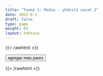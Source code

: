 ```yaml
---
title: "Teema 1: Media - yhdistä sanat 2"
date: 2022-6-1
draft: false
type: page
weight: 65
layout: tehtava
---
```

{{< rawhtml >}}
<link rel="stylesheet" type="text/css" href="/css/yhdistely.css"/>
<div id="nappulat">
<button id="lisaa">
agregar más pares
</button>
</div>
<div id="kaikki"></div>
<div id="tehtava" class="grid grid-cols-2">
 <div><ul id="terms"> </ul></div>
 <div><ul id="defs"> </ul></div>

</div>


<script> 
 
 //Execute a JavaScript immediately after a page has been loaded
window.onload = function() {

  //Data for terms and definitions. This can be stored in a separate .js file, in a JSON file or here in the main file
  var data = {
    terms: [{
         index: 0, text: 'ally'
    }, { index: 1, text: 'ambush'
    }, { index: 2, text: 'ammunition'
    }, { index: 3, text: 'armed conflict'
    }, { index: 4, text: 'armoury'
    }, { index: 5, text: 'artillery'
    }, { index: 6, text: 'barracks'
    }, { index: 7, text: 'be at war'
    }, { index: 8, text: 'beat/defeat the enemy'
    }, { index: 9, text: 'border'
    }, { index: 10, text: 'casualties'
    }, { index: 11, text: 'civil war'
    }, { index: 12, text: 'combat'
    }, { index: 13, text: 'conquer'
    }, { index: 14, text: 'conscript'
    }, { index: 15, text: 'curfew'
    }, { index: 16, text: 'declare war (on a country)'
    }, { index: 17, text: 'defeat'
    }, { index: 18, text: 'defend'
    }, { index: 19, text: 'disarmament'
    }, { index: 20, text: 'do one’s military service'
    }, { index: 21, text: 'do one’s non-military service'
    }, { index: 22, text: 'ethnic cleansing'
    }, { index: 23, text: 'friendly fire'
    }, { index: 24, text: 'garrison'
    }, { index: 25, text: 'genocide'
    }, { index: 26, text: 'guerilla war'
    }, { index: 27, text: 'infantry'
    }, { index: 28, text: 'invade'
    }, { index: 29, text: 'fleet'
    }, { index: 30, text: 'military base'
    }, { index: 31, text: 'missile'
    }, { index: 32, text: 'mobilisation'
    }, { index: 33, text: 'occupation'
    }, { index: 34, text: 'paratroopers'
    }, { index: 35, text: 'prisoner of war (POW)'
    }, { index: 36, text: 'rebellion'
    }, { index: 37, text: 'regiment'
    }, { index: 38, text: 'retreat, withdraw'
    }, { index: 39, text: 'sanction'
    }, { index: 40, text: 'surrender'
    }, { index: 41, text: 'trench'
    }, { index: 42, text: 'troops'
    }, { index: 43, text: 'urban warfare'
    }, { index: 44, text: 'resistance movement'
    }, { index: 45, text: 'siege'
    }, { index: 46, text: 'suffer heavy losses'
    }, { index: 47, text: 'wage war on'
    }, { index: 48, text: 'warfare'
    }, { index: 49, text: 'warmonger'
    }, { index: 50, text: 'weaponry'
    }, { index: 51, text: 'ceasefire'
    }, { index: 52, text: 'mediate'
    }, { index: 53, text: 'negotiate'
    }, { index: 54, text: 'peace-keeping forces'
    }, { index: 55, text: 'peace negotiations'
    }, { index: 56, text: 'peace treaty'
    }, { index: 57, text: 'truce'
    }, { index: 58, text: 'the Air Force'
    }, { index: 59, text: 'the Army'
    }, { index: 60, text: 'the Coast Guard'
    }, { index: 61, text: 'the Navy'
    }, { index: 62, text: 'the Marine Corps'

},

    ],
    definitions: [{
         index: 0, text: 'aliado'
    }, { index: 1, text: 'emboscada / acechar'
    }, { index: 2, text: 'municiones, suministros de munición'
    }, { index: 3, text: 'conflicto armado'
    }, { index: 4, text: 'armería'
    }, { index: 5, text: 'artillería'
    }, { index: 6, text: 'barracas'
    }, { index: 7, text: 'estar en guerra'
    }, { index: 8, text: 'vencer al enemigo'
    }, { index: 9, text: 'frontera'
    }, { index: 10, text: 'bajas'
    }, { index: 11, text: 'guerra civil'
    }, { index: 12, text: 'combate'
    }, { index: 13, text: 'conquistar'
    }, { index: 14, text: 'recluta, conscripto'
    }, { index: 15, text: 'toque de queda'
    }, { index: 16, text: 'declarar la guerra'
    }, { index: 17, text: 'derrota'
    }, { index: 18, text: 'defender'
    }, { index: 19, text: 'desarme'
    }, { index: 20, text: 'hacer el servicio militar'
    }, { index: 21, text: 'hacer el servicio civil'
    }, { index: 22, text: 'limpieza étnica'
    }, { index: 23, text: 'fuego amigo'
    }, { index: 24, text: 'guarnición'
    }, { index: 25, text: 'genocidio'
    }, { index: 26, text: 'guerra de guerrillas'
    }, { index: 27, text: 'infantería'
    }, { index: 28, text: 'invadir'
    }, { index: 29, text: 'flota'
    }, { index: 30, text: 'base militar'
    }, { index: 31, text: 'misil'
    }, { index: 32, text: 'movilización'
    }, { index: 33, text: 'ocupación'
    }, { index: 34, text: 'paracaidistas'
    }, { index: 35, text: 'prisionero de guerra'
    }, { index: 36, text: 'rebelión'
    }, { index: 37, text: 'regimiento'
    }, { index: 38, text: 'retirarse'
    }, { index: 39, text: 'sanción'
    }, { index: 40, text: 'rendirse'
    }, { index: 41, text: 'trinchera'
    }, { index: 42, text: 'tropas'
    }, { index: 43, text: 'guerra urbana'
    }, { index: 44, text: 'movimiento de resistencia'
    }, { index: 45, text: 'asedio / sitiar'
    }, { index: 46, text: 'sufrir grandes pérdidas'
    }, { index: 47, text: 'hacer la guerra'
    }, { index: 48, text: 'guerra'
    }, { index: 49, text: 'belicista'
    }, { index: 50, text: 'armamento'
    }, { index: 51, text: 'alto al fuego'
    }, { index: 52, text: 'mediar'
    }, { index: 53, text: 'negociar'
    }, { index: 54, text: 'fuerzas de paz'
    }, { index: 55, text: 'negociaciones de paz'
    }, { index: 56, text: 'tratado de paz'
    }, { index: 57, text: 'tregua'
    }, { index: 58, text: 'la Fuerza Aérea'
    }, { index: 59, text: 'el Ejército'
    }, { index: 60, text: 'la Guardia Costera'
    }, { index: 61, text: 'la Armada'
    }, { index: 62, text: 'Cuerpo de Marines'
};

    ],
    //this creates matches for indexes. This is a sort of an Answer Sheet
    pairs: {
      0: 0,
      1: 1,
      2: 2,
      3: 3,
      4: 4,
      5: 5,
      6: 6,
      7: 7,
      8: 8,
      9: 9,
      10: 10,
      11: 11,
      12: 12,
      13: 13,
      14: 14,
      15: 15,
      16: 16,
      17: 17,
      18: 18,
      19: 19,
      20: 20,
      21: 21,
      22: 22,
      23: 23,
      24: 24,
      25: 25,
      26: 26,
      27: 27,
      28: 28,
      29: 29,
      30: 30,
      31: 31,
      32: 32,
      33: 33,
      34: 34,
      35: 35,
      36: 36,
      37: 37,
      38: 38,
      39: 39,
      40: 40,
      41: 41,
      42: 42,
      43: 43,
      44: 44,
      45: 45,
      46: 46,
      47: 47,
      48: 48,
      49: 49,
      50: 50,
      51: 51,
      52: 52,
      53: 53,
      54: 54,
      55: 55,
      56: 56,
      57: 57,
      58: 58,
      59: 59,
      60: 60,
      61: 61,
      62: 62,
    }
  };
    
for (var a=[],i=0;i<63;++i) a[i]=i;

function shufflee(array) {
  var tmp, current, top = array.length;
  if(top) while(--top) {
    current = Math.floor(Math.random() * (top + 1));
    tmp = array[current];
    array[current] = array[top];
    array[top] = tmp;
  }
  return array;
}

a = shufflee(a);
  

  var selectedTerm = null, //to make sure none is selected onload
    selectedDef = null,
    termsContainer = document.querySelector("#terms"), //list of terms
    defsContainer = document.querySelector("#defs"); //list of definitions

  //This function takes two arguments, that is one term and one def to compare if they match. It returns True or False after compairing values of the "pairs" object property.     
  function isMatch(termIndex, defIndex) {
    return data.pairs[termIndex] === defIndex;
  }

  //This function adds HTML elements and content to the specified container (UL).
  function createListHTML(list, container) {
    container.innerHTML = ""; //first, clean up any existing LI elements
    for (var i = 0; i < 63; i++) {
      container.innerHTML = container.innerHTML + "<li data-index='" + list[i]["index"] + "'>" + "<span>" + list[i]["text"] + "</span>" + "</li>";

    }
  }

function addCSS(css){
  var elem=document.createElement('style');
  if(elem.styleSheet && !elem.sheet)elem.styleSheet.cssText=css;
  else elem.appendChild(document.createTextNode(css));
  document.getElementsByTagName('head')[0].appendChild(elem); 
}

  createListHTML(data.terms, termsContainer);
  createListHTML(data.definitions, defsContainer);

  //listen for a "click" event on a list of Terms and store the clicked object in the target object
  termsContainer.addEventListener("click", function(e) {
    var target = e.target.parentNode;
    if (target.className === "score")
      return;
    var termIndex = Number(target.getAttribute("data-index"));
    //the condition is that only one LI can be selected
    if (selectedTerm !== null && selectedTerm !== termIndex) {
      termsContainer.querySelector("li[data-index='" + selectedTerm + "']").removeAttribute("data-selected");
    }

    //deletion of the decoration
    if (target.hasAttribute("data-selected")) {
      target.removeAttribute("data-selected");
      selectedTerm = null;
    }
    //selecting on click	
    else {
      target.setAttribute("data-selected", true);
      selectedTerm = termIndex;
    }

    if (selectedTerm !== null && selectedDef !== null) {
      var term = document.querySelector("#terms [data-index='" + selectedTerm + "']");
      var def = document.querySelector("#defs [data-index='" + selectedDef + "']");
      if (isMatch(selectedTerm, selectedDef)) {
				term.className = "score";
        def.className = "score";
  			numero++;
   			term.style.order = (numero);
   			def.style.order = (numero);
            }
      selectedTerm = null;
      selectedDef = null;
      term.removeAttribute("data-selected");
      def.removeAttribute("data-selected");
			    }
  })

  defsContainer.addEventListener("click", function(e) {
    var target = e.target.parentNode;
    if (target.className === "score")
      return;
    var defIndex = Number(target.getAttribute("data-index"));
    var defText = Number(target.getAttribute("data-index"))

    if (selectedDef !== null && selectedDef !== defIndex) {
      defsContainer.querySelector("li[data-index='" + selectedDef + "']").removeAttribute("data-selected");
    }

    if (target.hasAttribute("data-selected"))
      target.removeAttribute("data-selected");
    else
      target.setAttribute("data-selected", true);
    selectedDef = Number(target.getAttribute("data-index"));
    if (selectedTerm !== null && selectedDef !== null) {
      //var term = document.querySelector("#terms [data-index='"+selectedTerm+"']");
      var term = termsContainer.querySelector("[data-index='" + selectedTerm + "']");
      //var def = document.querySelector("#defs [data-index='"+selectedDef+"']");
      var def = defsContainer.querySelector("[data-index='" + selectedDef + "']");
      if (isMatch(selectedTerm, selectedDef)) {
				term.className = "score";
        def.className = "score";
  			numero++;
   			term.style.order = (numero);
   			def.style.order = (numero);
       }
      
      selectedTerm = null; //poista napautusten valinta
      selectedDef = null; //poista napautusten valinta
      term.removeAttribute("data-selected");
      def.removeAttribute("data-selected");
    }
  })

  function shuffle() {
    randomSort(data.terms)
    randomSort(data.definitions)
    createListHTML(data.terms, termsContainer)
    createListHTML(data.definitions, defsContainer)
    addCSS("div#tehtava li[data-index]{display: none;}")
    addCSS("div#tehtava li[data-index='" + a[0] + "']{display: flex;}")
		addCSS("div#tehtava li[data-index='" + a[1] + "']{display: flex;}")
    addCSS("div#tehtava li[data-index='" + a[2] + "']{display: flex;}")
    addCSS("div#tehtava li[data-index='" + a[3] + "']{display: flex;}")
    addCSS("div#tehtava li[data-index='" + a[4] + "']{display: flex;}")
    addCSS("div#tehtava li[data-index='" + a[5] + "']{display: flex;}")
  }
  
  
  
  function randomSort(array) {
    var currentIndex = array.length,
      temporaryValue, randomIndex;

    // While there remain elements to shuffle...

    while (currentIndex !== 0) {

      // Pick a remaining element...
      randomIndex = Math.floor(Math.random() * currentIndex);
      currentIndex -= 1;

      // And swap it with the current element. SWAP
      temporaryValue = array[currentIndex];
      array[currentIndex] = array[randomIndex];
      array[randomIndex] = temporaryValue;
    }

    return array;
  }

  shuffle(); 
  
document.getElementById("lisaa").addEventListener("click", function() {
        h++;
        addCSS("div#tehtava li[data-index='" + a[h] + "']{display: flex;}")
				h++;
        addCSS("div#tehtava li[data-index='" + a[h] + "']{display: flex;}")
				h++;
        addCSS("div#tehtava li[data-index='" + a[h] + "']{display: flex;}")
				h++;
        addCSS("div#tehtava li[data-index='" + a[h] + "']{display: flex;}")
				h++;
        addCSS("div#tehtava li[data-index='" + a[h] + "']{display: flex;}")
				h++;
        addCSS("div#tehtava li[data-index='" + a[h] + "']{display: flex;}")
if(h>66){$("#kaikki").html("Kaikki lisätty jo!"); }      })
  }

var numero = 0;
var h = 6;
</script>
{{< /rawhtml >}}